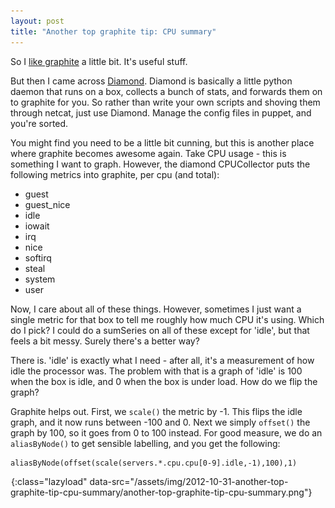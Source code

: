 ```yaml
---
layout: post
title: "Another top graphite tip: CPU summary"
---
```

So I [like graphite](/news/comments/graphite-omgz/) a little bit. It's useful stuff.

But then I came across [Diamond](http://opensource.brightcove.com/project/diamond). Diamond is basically a little python daemon that runs on a box, collects a bunch of stats, and forwards them on to graphite for you. So rather than write your own scripts and shoving them through netcat, just use Diamond. Manage the config files in puppet, and you're sorted.

You might find you need to be a little bit cunning, but this is another place where graphite becomes awesome again. Take CPU usage - this is something I want to graph. However, the diamond CPUCollector puts the following metrics into graphite, per cpu (and total):

* guest
* guest_nice
* idle
* iowait
* irq
* nice
* softirq
* steal
* system
* user

Now, I care about all of these things. However, sometimes I just want a single metric for that box to tell me roughly how much CPU it's using. Which do I pick? I could do a sumSeries on all of these except for 'idle', but that feels a bit messy. Surely there's a better way?

There is. 'idle' is exactly what I need - after all, it's a measurement of how idle the processor was. The problem with that is a graph of 'idle' is 100 when the box is idle, and 0 when the box is under load. How do we flip the graph?

Graphite helps out. First, we `scale()` the metric by -1. This flips the idle graph, and it now runs between -100 and 0. Next we simply `offset()` the graph by 100, so it goes from 0 to 100 instead. For good measure, we do an `aliasByNode()` to get sensible labelling, and you get the following:

    aliasByNode(offset(scale(servers.*.cpu.cpu[0-9].idle,-1),100),1)

![Awesome graphite cpu graph](/assets/img/png-transparent.png){:class="lazyload" data-src="/assets/img/2012-10-31-another-top-graphite-tip-cpu-summary/another-top-graphite-tip-cpu-summary.png"}

